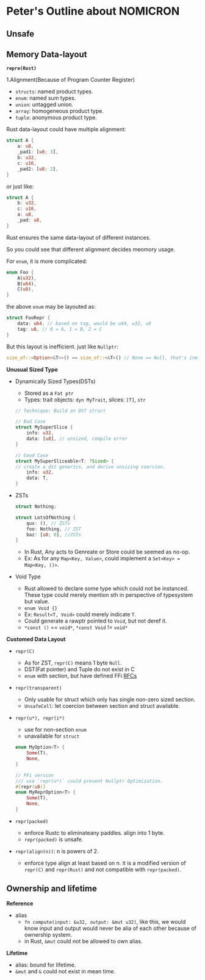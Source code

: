 # Peter's Outline about NOMICRON

## Unsafe

## Memory Data-layout

**`repre(Rust)`**

1.Alignment(Because of Program Counter Register)

- `structs`: named product types.
- `enum`: named sum types.
- `union`: untagged union.
- `array`: homogeneous product type.
- `tuple`: anonymous product type.

Rust data-layout could have multiple alignment:

```rust 
struct A {
    a: u8,
    _pad1: [u8; 3],
    b: u32,
    c: u16,
    _pad2: [u8; 2],
}
```

or just like:

```rust
struct A {
    b: u32,
    c: u16,
    a: u8,
    _pad: u8,
}
```

Rust ensures the same data-layout of different instances. 

So you could see that different alignment decides meomory usage.

For `enum`, it is more complicated:

```rust
enum Foo {
    A(u32),
    B(u64),
    C(u8),
}
```

the above `enum` may be layouted as:

```rust
struct FooRepr {
    data: u64, // based on tag, would be u64, u32, u8
    tag: u8, // 0 = A, 1 = B, 2 = C
}
```

But this layout is inefficient. just like `Nullptr`:

```rust
size_of::<Option<&T>>() == size_of::<&T>() // None == Null, that's inefficient
```

**Unusual Sized Type**

- Dynamically Sized Types(DSTs)
    - Stored as a `Fat ptr`
    - Types: trait objects: `dyn MyTrait`, slices: `[T]`, `str`
    ```rust
    // Technique: Build an DST struct

    // Bad Case
    struct MySuperSlice {
        info: u32,
        data: [u8], // unsized, compile error
    }

    // Good Case
    struct MySuperSliceable<T: ?Sized> { 
    // create a dst generics, and derive unsizing coercion.
        info: u32,
        data: T,
    }
    ```
- ZSTs
    ```rust
    struct Nothing;

    struct LotsOfNothing {
        qux: (), // ZSTs
        foo: Nothing, // ZST
        baz: [u8; 0], //ZSTs
    }
    ```
    - In Rust, Any acts to Genreate or Store could be seemed as no-op.
    - Ex: As for any `Map<Key, Value>`, could implement a `Set<Key> = Map<Key, ()>`.

- Void Type
    - Rust allowed to declare some type which could not be instanced. These type could merely mention sth in perspective of typesystem but value.
    - `enum Void {}`
    - Ex: `Result<T, Void>` could merely indicate `T`.
    - Could generate a rawptr pointed to `Void`, but not deref it.
    - `*const ()` == `void*`, `*const Void` != `void*`

**Customed Data Layout**
 - `repr(C)`
    - As for ZST, `repr(C)` means 1 byte `Null`.
    - DST(Fat pointer) and Tuple do not exist in C
    - `enum` with section, but have defined FFi [RFCs](https://github.com/rust-lang/rfcs/blob/master/text/2195-really-tagged-unions.md)

- `repr(transparent)`
    - Only usable for struct which only has single non-zero sized section.
    - `UnsafeCell`: let coercion between section and struct available.

- `repr(u*), repr(i*)`
    - use for non-section `enum`
    - unavailable for `struct`
    ```rust
    enum MyOption<T> {
        Some(T),
        None,
    }

    // FFi version
    /// use `repr(u*)` could prevent Nullptr Optimization.
    #[repr(u8)]
    enum MyReprOption<T> {
        Some(T),
        None,
    }
    ```

- `repr(packed)`
    - enforce Rustc to eliminateany paddles. align into 1 byte.
    - `repr(packed)` is unsafe.

- `repr(align(n))`: n is powers of 2.
    - enforce type align at least based on n. it is a modified version of `repr(C)` and `repr(Rust)` and not compatible with `repr(packed)`.

## Ownership and lifetime

**Reference**

- alias
    - `fn compute(input: &u32, output: &mut u32)`, like this, we would know input and output would never be alia of each other because of ownership system.
    - in Rust, `&mut` could not be allowed to own alias.

**Lifetime**
- alias: bound for lifetime.
- `&mut` and `&` could not exist in mean time.
